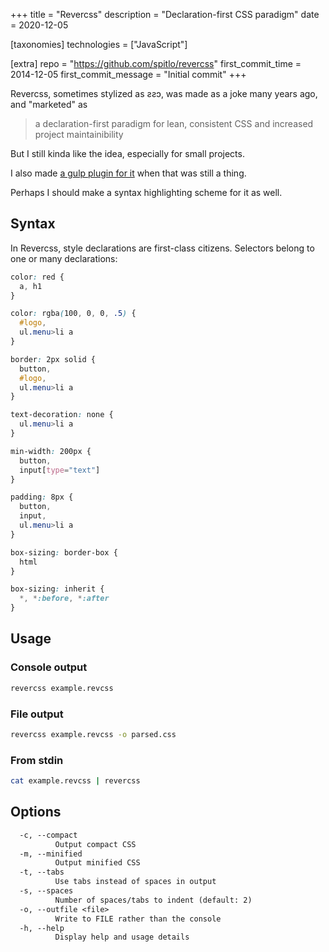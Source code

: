 +++
title = "Revercss"
description = "Declaration-first CSS paradigm"
date = 2020-12-05

[taxonomies]
technologies = ["JavaScript"]

[extra]
repo = "https://github.com/spitlo/revercss"
first_commit_time = 2014-12-05
first_commit_message = "Initial commit"
+++

Revercss, sometimes stylized as ƨƨↄ, was made as a joke many years ago, and "marketed" as

> a declaration-first paradigm for lean, consistent CSS and increased project maintainibility

But I still kinda like the idea, especially for small projects.

I also made [a gulp plugin for it](https://github.com/spitlo/gulp-revercss/) when that was still a thing.

Perhaps I should make a syntax highlighting scheme for it as well.

## Syntax

In Revercss, style declarations are first-class citizens. Selectors belong to one or many declarations:

```css
color: red {
  a, h1
}

color: rgba(100, 0, 0, .5) {
  #logo,
  ul.menu>li a
}

border: 2px solid {
  button,
  #logo,
  ul.menu>li a
}

text-decoration: none {
  ul.menu>li a
}

min-width: 200px {
  button,
  input[type="text"]
}

padding: 8px {
  button,
  input,
  ul.menu>li a
}

box-sizing: border-box {
  html
}

box-sizing: inherit {
  *, *:before, *:after
}

```

## Usage

### Console output

```bash
revercss example.revcss
```

### File output

```bash
revercss example.revcss -o parsed.css
```

### From stdin

```bash
cat example.revcss | revercss
```

## Options

```txt
  -c, --compact
          Output compact CSS
  -m, --minified
          Output minified CSS
  -t, --tabs
          Use tabs instead of spaces in output
  -s, --spaces
          Number of spaces/tabs to indent (default: 2)
  -o, --outfile <file>
          Write to FILE rather than the console
  -h, --help
          Display help and usage details
```
